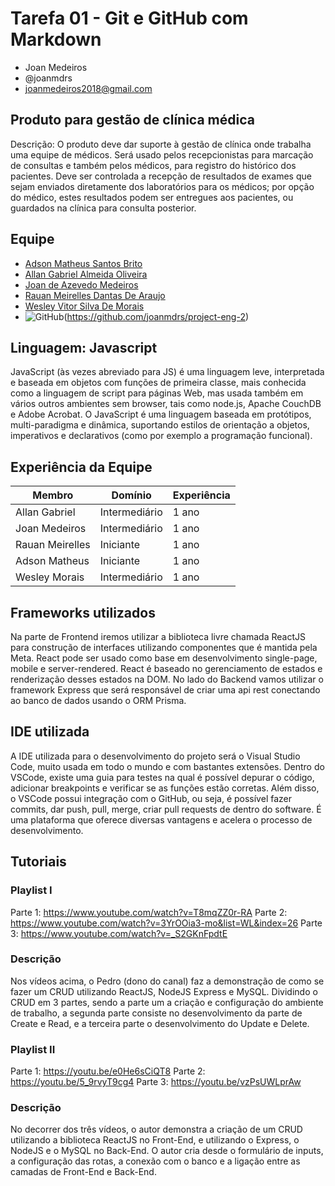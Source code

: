 # Tarefa 01 - Git e GitHub com Markdown

* Joan Medeiros
* @joanmdrs
* joanmedeiros2018@gmail.com

## Produto para gestão de clínica médica

Descrição: O produto deve dar suporte à gestão de clínica onde trabalha uma equipe de médicos. Será usado pelos recepcionistas para marcação de consultas e também pelos médicos, para registro do histórico dos pacientes. Deve ser controlada a recepção de resultados de exames que sejam enviados diretamente dos laboratórios para os médicos; por opção do médico, estes resultados podem ser entregues aos pacientes, ou guardados na clínica para consulta posterior.

## Equipe 

* [Adson Matheus Santos Brito](https://github.com/adson-matheus)
* [Allan Gabriel Almeida Oliveira](https://github.com/allangbr)
* [Joan de Azevedo Medeiros](https://github.com/joanmdrs)
* [Rauan Meirelles Dantas De Araujo](https://github.com/rauan-meirelles)
* [Wesley Vitor Silva De Morais](https://github.com/WesleyVitor)
* ![GitHub](https://img.shields.io/static/v1?label=GitHub&message=Repositório&color=#0e1116&style=for-the-badge&logo=github)(https://github.com/joanmdrs/project-eng-2)


## Linguagem: Javascript

JavaScript (às vezes abreviado para JS) é uma linguagem leve, interpretada e baseada em objetos com funções de primeira classe, mais conhecida como a linguagem de script para páginas Web, mas usada também em vários outros ambientes sem browser, tais como node.js,  Apache CouchDB e Adobe Acrobat. O JavaScript é uma linguagem baseada em protótipos, multi-paradigma e dinâmica, suportando estilos de orientação a objetos, imperativos e declarativos (como por exemplo a programação funcional).


## Experiência da Equipe

Membro          | Domínio         | Experiência
--------------- | --------------- | ---------------
Allan Gabriel   | Intermediário   |   1 ano
Joan Medeiros   | Intermediário   |   1 ano
Rauan Meirelles | Iniciante       |   1 ano
Adson Matheus   | Iniciante       |   1 ano
Wesley Morais   | Intermediário   |   1 ano

## Frameworks utilizados 

Na parte de Frontend iremos utilizar a biblioteca livre chamada ReactJS para construção de interfaces utilizando componentes que é mantida pela Meta. React pode ser usado como base em desenvolvimento single-page, mobile e server-rendered. React é baseado no gerenciamento de estados e renderização desses estados na DOM. No lado do Backend vamos utilizar o framework Express que será responsável de criar uma api rest conectando ao banco de dados usando o ORM Prisma.

## IDE utilizada 

A IDE utilizada para o desenvolvimento do projeto será o Visual Studio Code, muito usada em todo o mundo e com bastantes extensões. Dentro do VSCode, existe uma guia para testes na qual é possível depurar o código, adicionar breakpoints e verificar se as funções estão corretas.
Além disso, o VSCode possui integração com o GitHub, ou seja, é possível fazer commits, dar push, pull, merge, criar pull requests de dentro do software. É uma plataforma que oferece diversas vantagens e acelera o processo de desenvolvimento.

## Tutoriais 

### Playlist I
Parte 1:  https://www.youtube.com/watch?v=T8mqZZ0r-RA
Parte 2: https://www.youtube.com/watch?v=3YrOOia3-mo&list=WL&index=26
Parte 3:  https://www.youtube.com/watch?v=_S2GKnFpdtE

### Descrição
Nos vídeos acima, o Pedro (dono do canal) faz a demonstração de como se fazer um CRUD utilizando ReactJS, NodeJS Express e MySQL. Dividindo o CRUD em 3 partes, sendo a parte um a criação e configuração do ambiente  de trabalho, a segunda parte consiste no desenvolvimento da parte de Create e Read, e a terceira parte o desenvolvimento do Update e Delete.

### Playlist II
Parte 1: https://youtu.be/e0He6sCiQT8 
Parte 2: https://youtu.be/5_9rvyT9cg4
Parte 3: https://youtu.be/vzPsUWLprAw

### Descrição
No decorrer dos três vídeos, o autor demonstra a criação de um CRUD utilizando a biblioteca ReactJS no Front-End, e utilizando o Express, o NodeJS e o MySQL no Back-End. O autor cria desde o formulário de inputs, a configuração das rotas, a conexão com o banco  e a ligação entre as camadas de Front-End e Back-End. 






